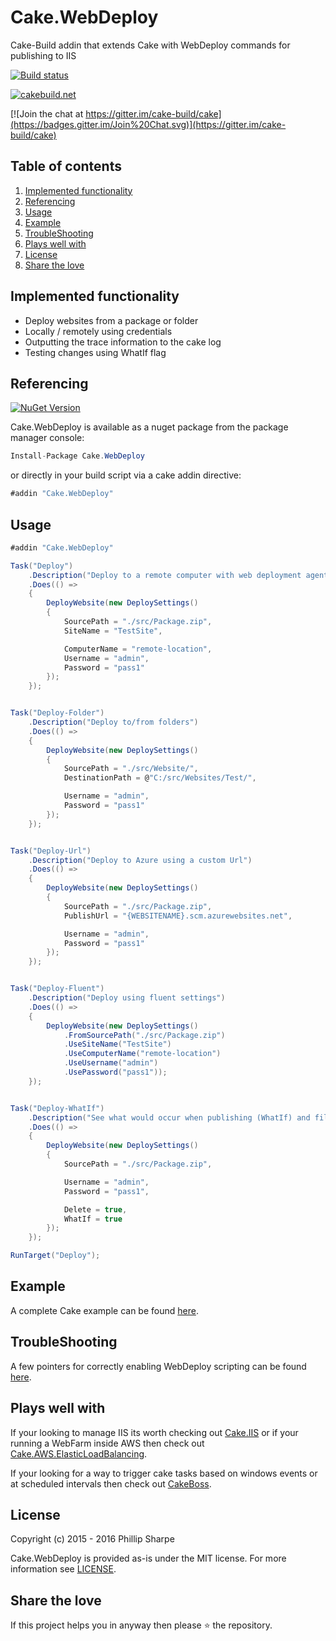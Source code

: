 # Cake.WebDeploy
Cake-Build addin that extends Cake with WebDeploy commands for publishing to IIS

[![Build status](https://ci.appveyor.com/api/projects/status/rld9874ha4woe9m7?svg=true)](https://ci.appveyor.com/project/SharpeRAD/cake-webdeploy)

[![cakebuild.net](https://img.shields.io/badge/WWW-cakebuild.net-blue.svg)](http://cakebuild.net/)

[![Join the chat at https://gitter.im/cake-build/cake](https://badges.gitter.im/Join%20Chat.svg)](https://gitter.im/cake-build/cake)



## Table of contents

1. [Implemented functionality](https://github.com/SharpeRAD/Cake.WebDeploy#implemented-functionality)
2. [Referencing](https://github.com/SharpeRAD/Cake.WebDeploy#referencing)
3. [Usage](https://github.com/SharpeRAD/Cake.WebDeploy#usage)
4. [Example](https://github.com/SharpeRAD/Cake.WebDeploy#example)
5. [TroubleShooting](https://github.com/SharpeRAD/Cake.WebDeploy#troubleshooting)
6. [Plays well with](https://github.com/SharpeRAD/Cake.WebDeploy#plays-well-with)
7. [License](https://github.com/SharpeRAD/Cake.WebDeploy#license)
8. [Share the love](https://github.com/SharpeRAD/Cake.WebDeploy#share-the-love)



## Implemented functionality

* Deploy websites from a package or folder
* Locally / remotely using credentials
* Outputting the trace information to the cake log
* Testing changes using WhatIf flag



## Referencing

[![NuGet Version](http://img.shields.io/nuget/v/Cake.WebDeploy.svg?style=flat)](https://www.nuget.org/packages/Cake.WebDeploy/)

Cake.WebDeploy is available as a nuget package from the package manager console:

```csharp
Install-Package Cake.WebDeploy
```

or directly in your build script via a cake addin directive:

```csharp
#addin "Cake.WebDeploy"
```



## Usage

```csharp
#addin "Cake.WebDeploy"

Task("Deploy")
    .Description("Deploy to a remote computer with web deployment agent installed")
    .Does(() =>
    {
        DeployWebsite(new DeploySettings()
        {
            SourcePath = "./src/Package.zip",
            SiteName = "TestSite",

            ComputerName = "remote-location",
            Username = "admin",
            Password = "pass1"
        });
    });


Task("Deploy-Folder")
    .Description("Deploy to/from folders")
    .Does(() =>
    {
        DeployWebsite(new DeploySettings()
        {
            SourcePath = "./src/Website/",
            DestinationPath = @"C:/src/Websites/Test/",

            Username = "admin",
            Password = "pass1"
        });
    });


Task("Deploy-Url")
    .Description("Deploy to Azure using a custom Url")
    .Does(() =>
    {
        DeployWebsite(new DeploySettings()
        {
            SourcePath = "./src/Package.zip",
            PublishUrl = "{WEBSITENAME}.scm.azurewebsites.net",

            Username = "admin",
            Password = "pass1"
        });
    });


Task("Deploy-Fluent")
    .Description("Deploy using fluent settings")
    .Does(() =>
    {
        DeployWebsite(new DeploySettings()
            .FromSourcePath("./src/Package.zip")
            .UseSiteName("TestSite")
            .UseComputerName("remote-location")
            .UseUsername("admin")
            .UsePassword("pass1"));
    });


Task("Deploy-WhatIf")
    .Description("See what would occur when publishing (WhatIf) and files should be deleted if they don't exist (Delete)")
    .Does(() =>
    {
        DeployWebsite(new DeploySettings()
        {
            SourcePath = "./src/Package.zip",

            Username = "admin",
            Password = "pass1",

            Delete = true,
            WhatIf = true
        });
    });

RunTarget("Deploy");
```



## Example

A complete Cake example can be found [here](https://github.com/SharpeRAD/Cake.WebDeploy/blob/master/test/build.cake).



## TroubleShooting

A few pointers for correctly enabling WebDeploy scripting can be found [here](https://github.com/SharpeRAD/Cake.WebDeploy/blob/master/TroubleShooting.md).



## Plays well with

If your looking to manage IIS its worth checking out [Cake.IIS](https://github.com/SharpeRAD/Cake.IIS) or if your running a WebFarm inside AWS then check out [Cake.AWS.ElasticLoadBalancing](https://github.com/SharpeRAD/Cake.AWS.ElasticLoadBalancing).

If your looking for a way to trigger cake tasks based on windows events or at scheduled intervals then check out [CakeBoss](https://github.com/SharpeRAD/CakeBoss).



## License

Copyright (c) 2015 - 2016 Phillip Sharpe

Cake.WebDeploy is provided as-is under the MIT license. For more information see [LICENSE](https://github.com/SharpeRAD/Cake.WebDeploy/blob/master/LICENSE).



## Share the love

If this project helps you in anyway then please :star: the repository.
